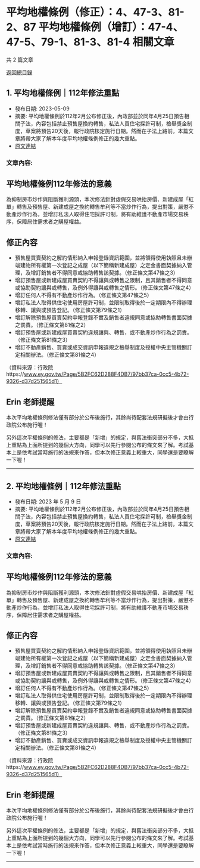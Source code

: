 # 平均地權條例（修正）：4、47-3、81-2、87 平均地權條例（增訂）：47-4、47-5、79-1、81-3、81-4 相關文章

共 2 篇文章

[返回總目錄](00_總目錄.md)

## 1. 平均地權條例｜112年修法重點

- 發布日期: 2023-05-09
- 摘要: 平均地權條例於112年2月公布修正後，內政部並於同年4月25日預告相關子法，內容包括禁止預售屋換約轉售，私法人買住宅採許可制，檢舉獎金制度，草案將預告20天後，報行政院核定施行日期。然而在子法上路前，本篇文章將帶大家了解本年度平均地權條例修正的幾大重點。
- [原文連結](https://www.jasper-realestate.com/%e5%b9%b3%e5%9d%87%e5%9c%b0%e6%ac%8a%e6%a2%9d%e4%be%8b_112%e5%b9%b4%e4%bf%ae%e6%b3%95%e9%87%8d%e9%bb%9e/)

### 文章內容:

## 平均地權條例112年修法的意義

為抑制房市炒作與阻斷獲利源頭，本次修法針對虛假交易哄抬房價、新建成屋「紅單」轉售及預售屋、新建成屋之換約轉售牟利等不當炒作行為，提出對策，嚴懲不動產炒作行為，並增訂私法人取得住宅採許可制，將有助維護不動產市場交易秩序，保障居住需求者之購屋權益。

## 修正內容

- 預售屋買賣契約之解約情形納入申報登錄資訊範圍，並將領得使用執照且未辦竣建物所有權第一次登記之成屋（以下簡稱新建成屋）之定金書面契據納入管理，及增訂銷售者不得同意或協助轉售該契據。（修正條文第47條之3）
- 增訂預售屋或新建成屋買賣契約不得讓與或轉售之限制，且其銷售者不得同意或協助契約讓與或轉售，及例外得讓與或轉售之情形。（修正條文第47條之4）
- 增訂任何人不得有不動產炒作行為。（修正條文第47條之5）
- 增訂私法人取得供住宅使用房屋許可制，並限制取得後於一定期限內不得辦理移轉、讓與或預告登記。（修正條文第79條之1）
- 增訂解除預售屋買賣契約申報登錄不實及銷售者違規同意或協助轉售書面契據之罰責。（修正條文第81條之2）
- 增訂預售屋或新建成屋買賣契約違規讓與、轉售，或不動產炒作行為之罰責。（修正條文第81條之3）
- 增訂不動產銷售、買賣或成交資訊申報違規之檢舉制度及授權中央主管機關訂定相關辦法。（修正條文第81條之4）

（資料來源：行政院https://www.ey.gov.tw/Page/5B2FC62D288F4DB7/97bb37ca-0cc5-4b72-9326-d37d251565d1）

## Erin 老師提醒

本次平均地權條例修法僅有部分於公布後施行，其餘尚待配套法規研擬後才會由行政院公布施行喔！

另外這次平權條例的修法，主要都是「新增」的規定，與舊法衝突部分不多，大抵上重點為上面所提到的幾個大方向，同學可以先行參閱公布的條文來了解。考試基本上是依考試當時施行的法規來作答，但本次修正意義上較重大，同學還是要瞭解一下喔！

---

## 2. 平均地權條例｜112年修法重點

- 發布日期: 2023 年 5 月 9 日
- 摘要: 平均地權條例於112年2月公布修正後，內政部並於同年4月25日預告相關子法，內容包括禁止預售屋換約轉售，私法人買住宅採許可制，檢舉獎金制度，草案將預告20天後，報行政院核定施行日期。然而在子法上路前，本篇文章將帶大家了解本年度平均地權條例修正的幾大重點。
- [原文連結](https://www.jasper-realestate.com/%e5%b9%b3%e5%9d%87%e5%9c%b0%e6%ac%8a%e6%a2%9d%e4%be%8b_112%e5%b9%b4%e4%bf%ae%e6%b3%95%e9%87%8d%e9%bb%9e/)

### 文章內容:

## 平均地權條例112年修法的意義

為抑制房市炒作與阻斷獲利源頭，本次修法針對虛假交易哄抬房價、新建成屋「紅單」轉售及預售屋、新建成屋之換約轉售牟利等不當炒作行為，提出對策，嚴懲不動產炒作行為，並增訂私法人取得住宅採許可制，將有助維護不動產市場交易秩序，保障居住需求者之購屋權益。

## 修正內容

- 預售屋買賣契約之解約情形納入申報登錄資訊範圍，並將領得使用執照且未辦竣建物所有權第一次登記之成屋（以下簡稱新建成屋）之定金書面契據納入管理，及增訂銷售者不得同意或協助轉售該契據。（修正條文第47條之3）
- 增訂預售屋或新建成屋買賣契約不得讓與或轉售之限制，且其銷售者不得同意或協助契約讓與或轉售，及例外得讓與或轉售之情形。（修正條文第47條之4）
- 增訂任何人不得有不動產炒作行為。（修正條文第47條之5）
- 增訂私法人取得供住宅使用房屋許可制，並限制取得後於一定期限內不得辦理移轉、讓與或預告登記。（修正條文第79條之1）
- 增訂解除預售屋買賣契約申報登錄不實及銷售者違規同意或協助轉售書面契據之罰責。（修正條文第81條之2）
- 增訂預售屋或新建成屋買賣契約違規讓與、轉售，或不動產炒作行為之罰責。（修正條文第81條之3）
- 增訂不動產銷售、買賣或成交資訊申報違規之檢舉制度及授權中央主管機關訂定相關辦法。（修正條文第81條之4）

（資料來源：行政院https://www.ey.gov.tw/Page/5B2FC62D288F4DB7/97bb37ca-0cc5-4b72-9326-d37d251565d1）

## Erin 老師提醒

本次平均地權條例修法僅有部分於公布後施行，其餘尚待配套法規研擬後才會由行政院公布施行喔！

另外這次平權條例的修法，主要都是「新增」的規定，與舊法衝突部分不多，大抵上重點為上面所提到的幾個大方向，同學可以先行參閱公布的條文來了解。考試基本上是依考試當時施行的法規來作答，但本次修正意義上較重大，同學還是要瞭解一下喔！

---

